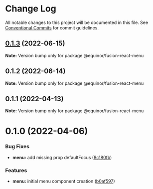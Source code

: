 # Change Log

All notable changes to this project will be documented in this file.
See [Conventional Commits](https://conventionalcommits.org) for commit guidelines.

## [0.1.3](https://github.com/equinor/fusion-react-components/compare/@equinor/fusion-react-menu@0.1.2...@equinor/fusion-react-menu@0.1.3) (2022-06-15)

**Note:** Version bump only for package @equinor/fusion-react-menu





## 0.1.2 (2022-06-14)

**Note:** Version bump only for package @equinor/fusion-react-menu





## 0.1.1 (2022-04-13)

**Note:** Version bump only for package @equinor/fusion-react-menu





# 0.1.0 (2022-04-06)


### Bug Fixes

* **menu:** add missing prop defaultFocus ([8c180fb](https://github.com/equinor/fusion-react-components/commit/8c180fbe60d37f192c1228c8eb34ddeeee211ba9))


### Features

* **menu:** initial menu component creation ([b0af597](https://github.com/equinor/fusion-react-components/commit/b0af597068ca5e9466618e85ce9382c8407e0f30))
